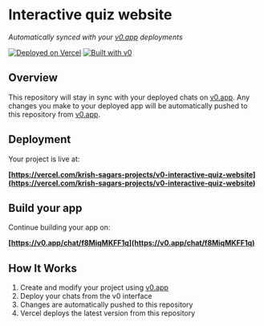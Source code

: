 # Interactive quiz website

*Automatically synced with your [v0.app](https://v0.app) deployments*

[![Deployed on Vercel](https://img.shields.io/badge/Deployed%20on-Vercel-black?style=for-the-badge&logo=vercel)](https://vercel.com/krish-sagars-projects/v0-interactive-quiz-website)
[![Built with v0](https://img.shields.io/badge/Built%20with-v0.app-black?style=for-the-badge)](https://v0.app/chat/f8MiqMKFF1q)

## Overview

This repository will stay in sync with your deployed chats on [v0.app](https://v0.app).
Any changes you make to your deployed app will be automatically pushed to this repository from [v0.app](https://v0.app).

## Deployment

Your project is live at:

**[https://vercel.com/krish-sagars-projects/v0-interactive-quiz-website](https://vercel.com/krish-sagars-projects/v0-interactive-quiz-website)**

## Build your app

Continue building your app on:

**[https://v0.app/chat/f8MiqMKFF1q](https://v0.app/chat/f8MiqMKFF1q)**

## How It Works

1. Create and modify your project using [v0.app](https://v0.app)
2. Deploy your chats from the v0 interface
3. Changes are automatically pushed to this repository
4. Vercel deploys the latest version from this repository